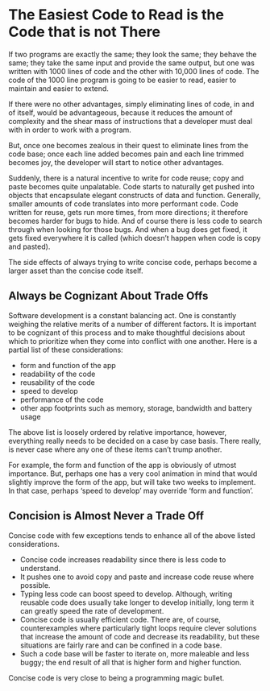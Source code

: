 # The Easiest Code to Read is the Code that is not There

If two programs are exactly the same; they look the same; they behave the same; they take the same input and provide the same 
output, but one was written with 1000 lines of code and the other with 10,000 lines of code. The code of the 1000 line program 
is going to be easier to read, easier to maintain and easier to extend.

If there were no other advantages, simply eliminating lines of code, in and of itself, would be advantageous, because it 
reduces the amount of complexity and the shear mass of instructions that a developer must deal with in order to work with a 
program.

But, once one becomes zealous in their quest to eliminate lines from the code base; once each line added becomes pain and each 
line trimmed becomes joy, the developer will start to notice other advantages.

Suddenly, there is a natural incentive to write for code reuse; copy and paste becomes quite unpalatable. Code starts to 
naturally get pushed into objects that encapsulate elegant constructs of data and function. Generally, smaller amounts of code 
translates into more performant code. Code written for reuse, gets run more times, from more directions; it therefore becomes 
harder for bugs to hide. And of course there is less code to search through when looking for those bugs. And when a bug does 
get fixed, it gets fixed everywhere it is called (which doesn’t happen when code is copy and pasted).

The side effects of always trying to write concise code, perhaps become a larger asset than the concise code itself.

## Always be Cognizant About Trade Offs

Software development is a constant balancing act. One is constantly weighing the relative merits of a number of different 
factors. It is important to be cognizant of this process and to make thoughtful decisions about which to prioritize when they 
come into conflict with one another. Here is a partial list of these considerations:

- form and function of the app
- readability of the code
- reusability of the code
- speed to develop
- performance of the code
- other app footprints such as memory, storage, bandwidth and battery usage

The above list is loosely ordered by relative importance, however, everything really needs to be decided on a case by case 
basis. There really, is never case where any one of these items can’t trump another.

For example, the form and function of the app is obviously of utmost importance. But, perhaps one has a very cool animation in 
mind that would slightly improve the form of the app, but will take two weeks to implement. In that case, perhaps ‘speed to 
develop’ may override ‘form and function’.

##  Concision is Almost Never a Trade Off
Concise code with few exceptions tends to enhance all of the above listed considerations.

- Concise code increases readability since there is less code to understand.
- It pushes one to avoid copy and paste and increase code reuse where possible.
- Typing less code can boost speed to develop.  Although, writing reusable code does usually take longer to develop initially, long term it can greatly speed the rate of development.
- Concise code is usually efficient code. There are, of course, counterexamples where particularly tight loops require clever solutions that increase the amount of code and decrease its readability, but these situations are fairly rare and can be confined in a code base.
- Such a code base will be faster to iterate on, more maleable and less buggy; the end result of all that is higher form and higher function.

Concise code is very close to being a programming magic bullet.
